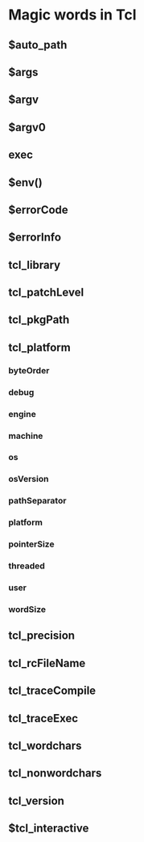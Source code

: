 # Magic words in Tcl

## $auto_path

## $args

## $argv

## $argv0

## exec

## $env()

## $errorCode

## $errorInfo

## tcl_library

## tcl_patchLevel

## tcl_pkgPath

## tcl_platform

### byteOrder

### debug

### engine

### machine

### os

### osVersion

### pathSeparator

### platform

### pointerSize

### threaded

### user

### wordSize

## tcl_precision

## tcl_rcFileName

## tcl_traceCompile

## tcl_traceExec

## tcl_wordchars

## tcl_nonwordchars

## tcl_version

## $tcl_interactive
